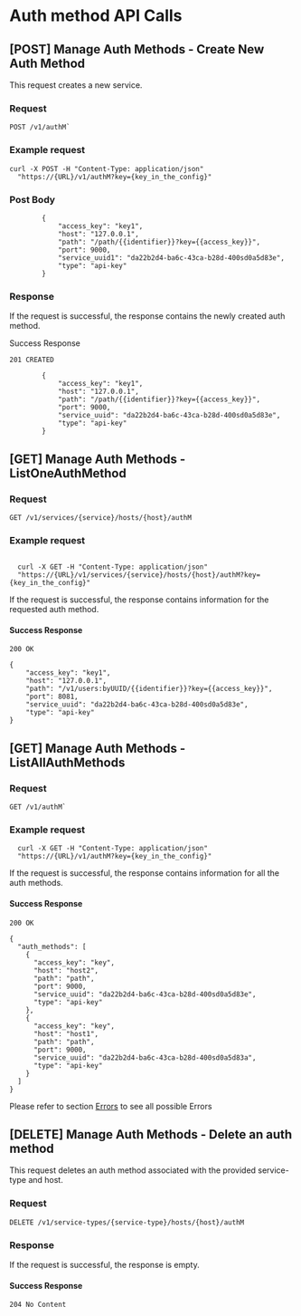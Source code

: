 # Auth method API Calls

## [POST] Manage Auth Methods - Create New Auth Method

This request creates a new service.

### Request

```
POST /v1/authM`
```


### Example request
```
curl -X POST -H "Content-Type: application/json"
  "https://{URL}/v1/authM?key={key_in_the_config}"
```


### Post Body

```
        {
            "access_key": "key1",
            "host": "127.0.0.1",
            "path": "/path/{{identifier}}?key={{access_key}}",
            "port": 9000,
            "service_uuid1": "da22b2d4-ba6c-43ca-b28d-400sd0a5d83e",
            "type": "api-key"
        }
```
 
### Response
  
If the request is successful, the response contains the newly created auth method.
  
Success Response
  
`201 CREATED`
  
```
        {
            "access_key": "key1",
            "host": "127.0.0.1",
            "path": "/path/{{identifier}}?key={{access_key}}",
            "port": 9000,
            "service_uuid": "da22b2d4-ba6c-43ca-b28d-400sd0a5d83e",
            "type": "api-key"
        }
```
 
## [GET] Manage Auth Methods - ListOneAuthMethod
  
### Request
  
```
GET /v1/services/{service}/hosts/{host}/authM
```
  
### Example request

```

  curl -X GET -H "Content-Type: application/json"
  "https://{URL}/v1/services/{service}/hosts/{host}/authM?key={key_in_the_config}"
```
  
If the request is successful, the response contains information for the requested auth method.
   
#### Success Response
   
`200 OK`
   
```
{
    "access_key": "key1",
    "host": "127.0.0.1",
    "path": "/v1/users:byUUID/{{identifier}}?key={{access_key}}",
    "port": 8081,
    "service_uuid": "da22b2d4-ba6c-43ca-b28d-400sd0a5d83e",
    "type": "api-key"
}
```


## [GET] Manage Auth Methods - ListAllAuthMethods
  
### Request
  
```
GET /v1/authM`
```
  
### Example request

```
  curl -X GET -H "Content-Type: application/json"
  "https://{URL}/v1/authM?key={key_in_the_config}"
```
  
If the request is successful, the response contains information for all the auth methods.
   
#### Success Response
   
`200 OK`
   
```
{
  "auth_methods": [
    {
      "access_key": "key",
      "host": "host2",
      "path": "path",
      "port": 9000,
      "service_uuid": "da22b2d4-ba6c-43ca-b28d-400sd0a5d83e",
      "type": "api-key"
    },
    {
      "access_key": "key",
      "host": "host1",
      "path": "path",
      "port": 9000,
      "service_uuid": "da22b2d4-ba6c-43ca-b28d-400sd0a5d83a",
      "type": "api-key"
    }
  ]
}
```

Please refer to section [Errors](api_errors.md) to see all possible Errors
  
## [DELETE] Manage Auth Methods - Delete an auth method
  
This request deletes an auth method associated with the provided service-type and host.
  
### Request
  
```
DELETE /v1/service-types/{service-type}/hosts/{host}/authM
```
  
### Response
   
If the request is successful, the response is empty.
   
#### Success Response
   
`204 No Content`